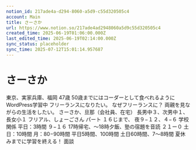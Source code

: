 ```yaml
---
notion_id: 217ade4a-d294-8060-a5d9-c55d320505c4
account: Main
title: さーさか
url: https://www.notion.so/217ade4ad2948060a5d9c55d320505c4
created_time: 2025-06-19T01:06:00.000Z
last_edited_time: 2025-06-19T02:14:00.000Z
sync_status: placeholder
sync_time: 2025-07-12T15:01:14.957687
---
```

# さーさか

東京、実家兵庫、福岡
47歳
50歳までにはコーダーとして食べれるように
WordPress学習中
フリーランスになりたい。
なぜフリーランスに？
両親を見ながらの生活をしたい。
さーさか、旦那（会社員、在宅）
長男中３、次男中１、長女小１
フリアル、しょーごさん
パート
１６じまで、
夜９−１２、４−６
学校関係
平日：3時間
  ９−１６
  17時帰宅、〜18時夕飯、塾の宿題を音読
  ２１ー０
土日：10時間
月：80−90時間
平日5時間、100時間
土日60時間、7〜8時間
夏休みまでに学習を終える！
面談
